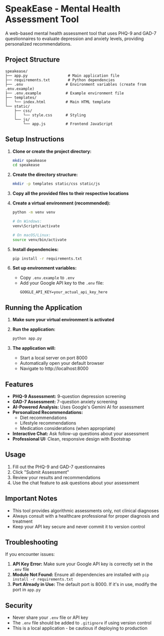 # SpeakEase - Mental Health Assessment Tool

A web-based mental health assessment tool that uses PHQ-9 and GAD-7 questionnaires to evaluate depression and anxiety levels, providing personalized recommendations.

## Project Structure

```
speakease/
├── app.py                  # Main application file
├── requirements.txt        # Python dependencies
├── .env                   # Environment variables (create from .env.example)
├── .env.example           # Example environment file
├── templates/
│   └── index.html         # Main HTML template
└── static/
    ├── css/
    │   └── style.css      # Styling
    └── js/
        └── app.js         # Frontend JavaScript
```

## Setup Instructions

1. **Clone or create the project directory:**
   ```bash
   mkdir speakease
   cd speakease
   ```

2. **Create the directory structure:**
   ```bash
   mkdir -p templates static/css static/js
   ```

3. **Copy all the provided files to their respective locations**

4. **Create a virtual environment (recommended):**
   ```bash
   python -m venv venv
   
   # On Windows:
   venv\Scripts\activate
   
   # On macOS/Linux:
   source venv/bin/activate
   ```

5. **Install dependencies:**
   ```bash
   pip install -r requirements.txt
   ```

6. **Set up environment variables:**
   - Copy `.env.example` to `.env`
   - Add your Google API key to the `.env` file:
     ```
     GOOGLE_API_KEY=your_actual_api_key_here
     ```

## Running the Application

1. **Make sure your virtual environment is activated**

2. **Run the application:**
   ```bash
   python app.py
   ```

3. **The application will:**
   - Start a local server on port 8000
   - Automatically open your default browser
   - Navigate to http://localhost:8000

## Features

- **PHQ-9 Assessment:** 9-question depression screening
- **GAD-7 Assessment:** 7-question anxiety screening
- **AI-Powered Analysis:** Uses Google's Gemini AI for assessment
- **Personalized Recommendations:**
  - Diet recommendations
  - Lifestyle recommendations
  - Medication considerations (when appropriate)
- **Interactive Chat:** Ask follow-up questions about your assessment
- **Professional UI:** Clean, responsive design with Bootstrap

## Usage

1. Fill out the PHQ-9 and GAD-7 questionnaires
2. Click "Submit Assessment"
3. Review your results and recommendations
4. Use the chat feature to ask questions about your assessment

## Important Notes

- This tool provides algorithmic assessments only, not clinical diagnoses
- Always consult with a healthcare professional for proper diagnosis and treatment
- Keep your API key secure and never commit it to version control

## Troubleshooting

If you encounter issues:

1. **API Key Error:** Make sure your Google API key is correctly set in the `.env` file
2. **Module Not Found:** Ensure all dependencies are installed with `pip install -r requirements.txt`
3. **Port Already in Use:** The default port is 8000. If it's in use, modify the port in `app.py`

## Security

- Never share your `.env` file or API key
- The `.env` file should be added to `.gitignore` if using version control
- This is a local application - be cautious if deploying to production